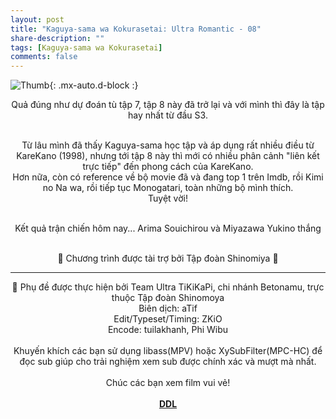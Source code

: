 ```yaml
---
layout: post
title: "Kaguya-sama wa Kokurasetai: Ultra Romantic - 08"
share-description: ""
tags: [Kaguya-sama wa Kokurasetai]
comments: false
---
```


![Thumb](https://tpn-team.github.io/assets/img/kaguya-s3-08.webp){: .mx-auto.d-block :}
<center>
Quả đúng như dự đoán tù tập 7, tập 8 này đã trở lại và với mình thì đây là tập hay nhất từ đầu S3.<br><br>

Từ lâu mình đã thấy Kaguya-sama học tập và áp dụng rất nhiều điều từ KareKano (1998), nhưng tới tập 8 này thì mới có nhiều phân cảnh "liên kết trực tiếp" đến phong cách của KareKano.<br>
Hơn nữa, còn có reference về bộ movie đã và đang top 1 trên Imdb, rồi Kimi no Na wa, rồi tiếp tục Monogatari, toàn những bộ mình thích.<br>
Tuyệt vời!<br><br>

Kết quả trận chiến hôm nay... Arima Souichirou và Miyazawa Yukino thắng<br><br>

💓 Chương trình được tài trợ bởi Tập đoàn Shinomiya 💓<br>

<hr>

💓 Phụ đề được thực hiện bởi Team Ultra TiKiKaPi, chi nhánh Betonamu, trực thuộc Tập đoàn Shinomoya <br>
Biên dịch: aTif <br>
Edit/Typeset/Timing: ZKiO <br>
Encode: tuilakhanh, Phi Wibu <br><br>
Khuyến khích các bạn sử dụng libass(MPV) hoặc XySubFilter(MPC-HC) để đọc sub giúp cho trải nghiệm xem sub được chính xác và mượt mà nhất. <br><br>
Chúc các bạn xem film vui vẻ!<br><br>
<b><a href="https://github.com/TPN-Team/TPN-Team-DDL/blob/master/Kaguya%20S3.md">DDL</a></b> <br>
</center>
<!-- excerpt-end -->
